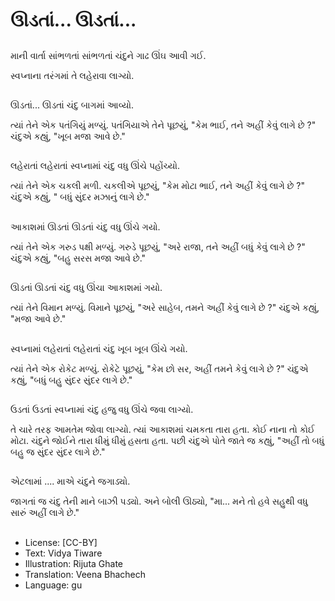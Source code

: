 # ઊડતાં... ઊડતાં...

##
માની વાર્તા સાંભળતાં સાંભળતાં ચંદુને ગાઢ ઊંઘ આવી ગઈ.

સ્વપ્નાના તરંગમાં તે લહેરાવા લાગ્યો.

##
ઊડતાં... ઊડતાં ચંદુ બાગમાં આવ્યો.

ત્યાં તેને એક પતંગિયું મળ્યું.
પતંગિયાએ તેને પૂછયું, "કેમ ભાઈ, તને અહીં કેવું લાગે છે ?"
ચંદુએ કહ્યું, "ખૂબ મજા આવે છે."

##
લહેરાતાં લહેરાતાં સ્વપ્નામાં ચંદુ વધુ ઊંચે પહોંચ્યો.

ત્યાં તેને એક ચકલી મળી.
ચકલીએ પૂછયું, "કેમ મોટા ભાઈ, તને અહીં કેવું લાગે છે ?"
 ચંદુએ કહ્યું, " બધું સુંદર મઝાનું લાગે છે."

##
આકાશમાં ઊડતાં ઊડતાં ચંદુ વધુ ઊંચે ગયો.

ત્યાં તેને એક ગરુડ પક્ષી મળ્યું.
ગરુડે પૂછયું, "અરે રાજા, તને અહીં બધું કેવું લાગે છે ?"
ચંદુએ કહ્યું, "બહુ સરસ મજા આવે છે."

##
ઊડતાં ઊડતાં ચંદુ વધુ ઊંચા આકાશમાં ગયો.

ત્યાં તેને વિમાન મળ્યું.
વિમાને પૂછયું, "અરે સાહેબ, તમને અહીં કેવું લાગે છે ?"
ચંદુએ કહ્યું, "મજા આવે છે."

##
સ્વપ્નામાં લહેરાતાં લહેરાતાં ચંદુ ખૂબ ખૂબ ઊંચે ગયો.

ત્યાં તેને એક રોકેટ મળ્યું.
રોકેટે પૂછયું, "કેમ છો સર, અહીં તમને કેવું લાગે છે ?"
ચંદુએ કહ્યું, "બધું બહુ સુંદર સુંદર લાગે છે."

##
ઉડતાં ઉડતાં સ્વપ્નામાં ચંદુ હજુ વધુ ઊંચે જવા લાગ્યો.

તે ચારે તરફ આમતેમ જોવા લાગ્યો.
ત્યાં આકાશમાં ચમકતા તારા હતા.
કોઈ નાના તો કોઈ મોટા. ચંદુને જોઈને તારા ધીમું ધીમું હસતા હતા.
પછી ચંદુએ પોતે જાતે જ કહ્યું, "અહીં તો બધું બહુ જ સુંદર સુંદર લાગે છે."

##
એટલામાં .... માએ ચંદુને જગાડ્યો.

જાગતાં જ ચંદુ તેની માને બાઝી પડ્યો.
અને બોલી ઊઠ્યો,
"મા... મને તો હવે સહુથી વધુ સારું અહીં લાગે છે."

##
* License: [CC-BY]
* Text: Vidya Tiware
* Illustration: Rijuta Ghate
* Translation: Veena Bhachech
* Language: gu

